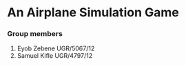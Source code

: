 # An Airplane Simulation Game
### Group members                                       
1. Eyob Zebene                                  UGR/5067/12
2. Samuel Kifle                                 UGR/4797/12